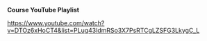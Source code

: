 **Course YouTube Playlist**

https://www.youtube.com/watch?v=DTOz6xHoCT4&list=PLug43ldmRSo3X7PsRTCgLZSFG3LkygC_L